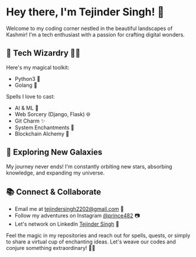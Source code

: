 # Hey there, I'm Tejinder Singh! 👋

Welcome to my coding corner nestled in the beautiful landscapes of Kashmir! I'm a tech enthusiast with a passion for crafting digital wonders.

## 🚀 Tech Wizardry 🧙‍♂️

Here's my magical toolkit:
- Python3 🐍
- Golang 🚀

Spells I love to cast:
- AI & ML 🤖
- Web Sorcery (Django, Flask) 🌐
- Git Charm ✨
- System Enchantments 🏰
- Blockchain Alchemy 💎

## 🌌 Exploring New Galaxies

My journey never ends! I'm constantly orbiting new stars, absorbing knowledge, and expanding my universe.

## 📚 Connect & Collaborate

- Email me at [tejindersingh2202@gmail.com](mailto:tejindersingh2202@gmail.com) 📧
- Follow my adventures on Instagram [@prince482](https://www.instagram.com/prince482) 📷
- Let's network on LinkedIn [Tejinder Singh](https://www.linkedin.com/in/tejinder-singh-5821b7193) 💼

Feel the magic in my repositories and reach out for spells, quests, or simply to share a virtual cup of enchanting ideas. Let's weave our codes and conjure something extraordinary! 🌟✨

